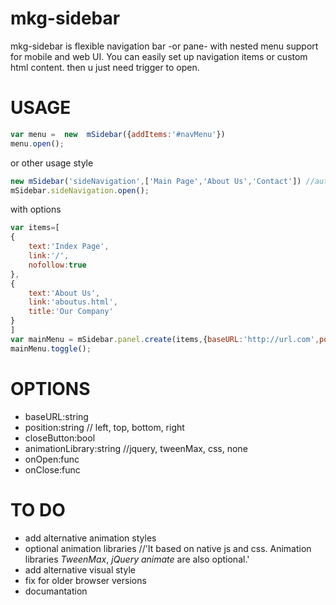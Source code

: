 # mkg-sidebar

mkg-sidebar is flexible navigation bar -or pane- with nested menu support for mobile and  web UI. You can easily set up navigation items or custom html content. then u just need  trigger to open.


USAGE
=======
```js
var menu =  new  mSidebar({addItems:'#navMenu'})
menu.open();
```


or other usage style
```js
new mSidebar('sideNavigation',['Main Page','About Us','Contact']) //automatic creates links
mSidebar.sideNavigation.open();
```

with options
```js
var items=[
{
    text:'Index Page',
    link:'/',
    nofollow:true
},
{
    text:'About Us',
    link:'aboutus.html',
    title:'Our Company'
}
]
var mainMenu = mSidebar.panel.create(items,{baseURL:'http://url.com',position:'left'})
mainMenu.toggle();
```


OPTIONS
=======
- baseURL:string
- position:string // left, top, bottom, right
- closeButton:bool
- animationLibrary:string //jquery, tweenMax, css, none
- onOpen:func
- onClose:func

TO DO
=======
- add alternative animation styles
- optional animation libraries //'It based on native js and css. Animation libraries *TweenMax*, *jQuery animate* are also optional.'
- add alternative visual style
- fix for older browser versions
- documantation
